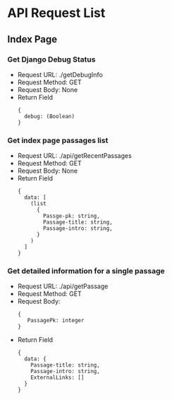 # API Request List
## Index Page

### Get Django Debug Status
 - Request URL: ./getDebugInfo
 - Request Method: GET
 - Request Body: None
 - Return Field
   ```
   {
     debug: (Boolean)
   }
   ```

### Get index page passages list
 - Request URL: ./api/getRecentPassages
 - Request Method: GET
 - Request Body: None
 - Return Field
   ```
   {
     data: [
       (list 
         {
           Passge-pk: string,
           Passage-title: string,
           Passage-intro: string,
         } 
       )
     ]
   }
   ```
   
### Get detailed information for a single passage
 - Request URL: ./api/getPassage
 - Request Method: GET
 - Request Body: 
   ```
   {
      PassagePk: integer
   }
   ```
 - Return Field
   ```
   {
     data: {
       Passage-title: string,
       Passage-intro: string,
       ExternalLinks: []
     } 
   }
   ```

